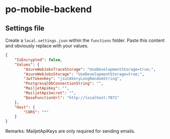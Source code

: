 # po-mobile-backend

## Settings file

Create a `local.settings.json` within the `functions` folder. Paste this content and obviously replace with your values.

```json
{
	"IsEncrypted": false,
	"Values": {
		"AzureWebJobsTraceStorage": "UseDevelopmentStorage=true;",
		"AzureWebJobsStorage": "UseDevelopmentStorage=true;",
		"JwtTokenKey": "jsutAVeryLongRandomString",
		"PostgresqlDbConnectionString": "",
		"MailjetApiKey": "",
		"MailjetApiSecret": "",
		"BaseFunctionUrl": "http://localhost:7071"
	},
	"Host": {
		"CORS": "*"
	}
}
```

Remarks: MailjetApiKeys are only required for sending emails.

